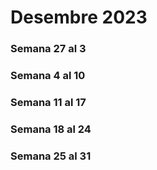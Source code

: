 # Desembre 2023

### Semana 27 al 3

### Semana 4 al 10

### Semana 11 al 17

### Semana 18 al 24

### Semana 25 al 31
